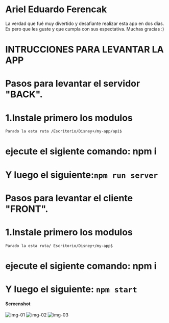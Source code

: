 # Ariel Eduardo Ferencak

La verdad que fué muy divertido y desafiante realizar esta app en dos días. Es pero que les guste y que cumpla con sus espectativa. Muchas gracias :)

# INTRUCCIONES PARA LEVANTAR LA APP

# Pasos para levantar el servidor "BACK".
# 1.Instale primero los modulos 
`Parado la esta ruta /Escritorio/Disney+/my-app/api$`
# ejecute el sigiente comando: npm i
# Y luego el siguiente:`npm run server`


# Pasos para levantar el cliente "FRONT".
# 1.Instale primero los modulos 
`Parado la esta ruta/ Escritorio/Disney+/my-app$ `
# ejecute el sigiente comando: npm i
# Y luego el siguiente: `npm start`


#### Screenshot

![img-01](https://user-images.githubusercontent.com/88351452/186516845-260a1ae7-37b5-439c-9210-764f8aff704f.png)
![img-02](https://user-images.githubusercontent.com/88351452/186517892-3627362e-614d-404c-9897-46a716e7731c.png)
![img-03](https://user-images.githubusercontent.com/88351452/186518086-9d0397d7-52dc-49e0-9d8a-01f83aad77c6.png)

